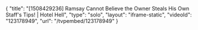 {
    "title": "[1508429236] Ramsay Cannot Believe the Owner Steals His Own Staff's Tips! | Hotel Hell",
    "type": "solo",
    "layout": "iframe-static",
    "videoId": "123178949",
    "url": "\/tvpembed\/123178949"
}
